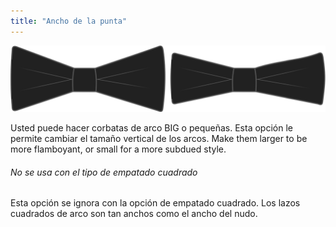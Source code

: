 ```yaml
---
title: "Ancho de la punta"
---
```


![Bow vínculos anchos y flecha](tipwidth.svg)

Usted puede hacer corbatas de arco BIG o pequeñas. Esta opción le permite cambiar el tamaño vertical de los arcos. Make them larger to be more flamboyant, or small for a more subdued style.

<Note>

###### No se usa con el tipo de empatado cuadrado

Esta opción se ignora con la opción de empatado cuadrado. Los lazos cuadrados de arco son tan anchos como el ancho del nudo.

</Note>




